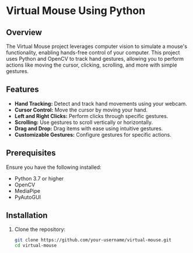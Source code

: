 # Virtual Mouse Using Python

## Overview
The Virtual Mouse project leverages computer vision to simulate a mouse's functionality, enabling hands-free control of your computer. This project uses Python and OpenCV to track hand gestures, allowing you to perform actions like moving the cursor, clicking, scrolling, and more with simple gestures.

## Features
- **Hand Tracking:** Detect and track hand movements using your webcam.
- **Cursor Control:** Move the cursor by moving your hand.
- **Left and Right Clicks:** Perform clicks through specific gestures.
- **Scrolling:** Use gestures to scroll vertically or horizontally.
- **Drag and Drop:** Drag items with ease using intuitive gestures.
- **Customizable Gestures:** Configure gestures for specific actions.

## Prerequisites
Ensure you have the following installed:
- Python 3.7 or higher
- OpenCV
- MediaPipe
- PyAutoGUI

## Installation
1. Clone the repository:
   ```bash
   git clone https://github.com/your-username/virtual-mouse.git
   cd virtual-mouse
